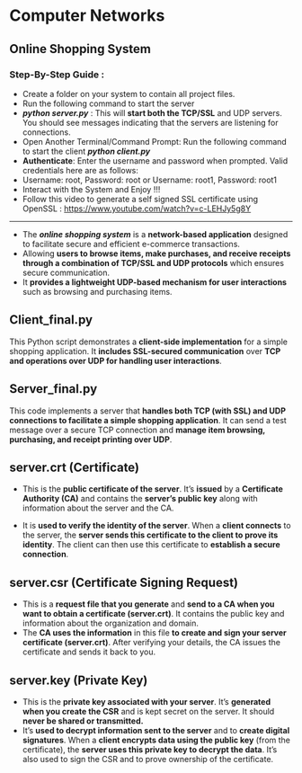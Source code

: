 # Computer Networks
## Online Shopping System
### Step-By-Step Guide :
- Create a folder on your system to contain all project files.
- Run the following command to start the server
- **_python server.py_** : This will **start both the TCP/SSL** and UDP servers. You should see messages indicating that the servers are listening for connections.
- Open Another Terminal/Command Prompt:
Run the following command to start the client
**_python client.py_**
- **Authenticate**:
Enter the username and password when prompted.
Valid credentials here are as follows:
 - Username: root, Password: root or 
 Username: root1, Password: root1
- Interact with the System and Enjoy !!!
- Follow this video to generate a self signed SSL certificate using OpenSSL : https://www.youtube.com/watch?v=c-LEHJy5g8Y
--------------------
- The ***online shopping system*** is a **network-based application** designed to facilitate secure and efficient e-commerce transactions. 
- Allowing **users to browse items, make purchases, and receive receipts through a combination of TCP/SSL and UDP protocols** which ensures secure communication. 
- It **provides a lightweight UDP-based mechanism for user interactions** such as browsing and purchasing items.

## Client_final.py
This Python script demonstrates a **client-side implementation** for a simple shopping application. It **includes SSL-secured communication** over **TCP and operations over UDP for handling user interactions**.

## Server_final.py
This code implements a server that **handles both TCP (with SSL) and UDP connections to facilitate a simple shopping application**. It  can send a test message over a secure TCP connection and **manage item browsing, purchasing, and receipt printing over UDP**.

## server.crt (Certificate)
- This is the **public certificate of the server**. It’s **issued** by a **Certificate Authority (CA)** and contains the **server’s public key** along with information about the server and the CA.

- It is **used to verify the identity of the server**. When a **client connects** to the server, the **server sends this certificate to the client to prove its identity**. The client can then use this certificate to **establish a secure connection**.

## server.csr (Certificate Signing Request)
- This is a **request file that you generate** and **send to a CA when you want to obtain a certificate (server.crt)**. It contains the public key and information about the organization and domain.
- The **CA uses the information** in this file **to create and sign your server certificate (server.crt)**. After verifying your details, the CA issues the certificate and sends it back to you.

## server.key (Private Key)
- This is the **private key associated with your server**. It’s **generated when you create the CSR** and is kept secret on the server. It should **never be shared or transmitted.**
- It’s **used to decrypt information sent to the server** and to **create digital signatures**. When a **client encrypts data using the public key** (from the certificate), the **server uses this private key to decrypt the data**. It’s also used to sign the CSR and to prove ownership of the certificate.